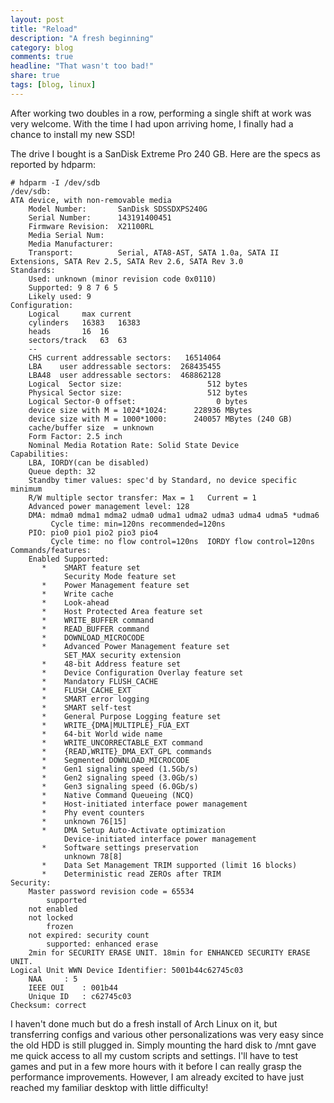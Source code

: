 ```yaml
---
layout: post
title: "Reload"
description: "A fresh beginning"
category: blog
comments: true
headline: "That wasn't too bad!"
share: true
tags: [blog, linux]
---
```

After working two doubles in a row, performing a single shift at work was very welcome.  With the time I had upon arriving home, I finally had a chance to install my new SSD!

The drive I bought is a SanDisk Extreme Pro 240 GB.  Here are the specs as reported by hdparm:

<pre><code># hdparm -I /dev/sdb
/dev/sdb:
ATA device, with non-removable media
	Model Number:       SanDisk SDSSDXPS240G                    
	Serial Number:      143191400451        
	Firmware Revision:  X21100RL
	Media Serial Num:   
	Media Manufacturer: 
	Transport:          Serial, ATA8-AST, SATA 1.0a, SATA II Extensions, SATA Rev 2.5, SATA Rev 2.6, SATA Rev 3.0
Standards:
	Used: unknown (minor revision code 0x0110) 
	Supported: 9 8 7 6 5 
	Likely used: 9
Configuration:
	Logical		max	current
	cylinders	16383	16383
	heads		16	16
	sectors/track	63	63
	--
	CHS current addressable sectors:   16514064
	LBA    user addressable sectors:  268435455
	LBA48  user addressable sectors:  468862128
	Logical  Sector size:                   512 bytes
	Physical Sector size:                   512 bytes
	Logical Sector-0 offset:                  0 bytes
	device size with M = 1024*1024:      228936 MBytes
	device size with M = 1000*1000:      240057 MBytes (240 GB)
	cache/buffer size  = unknown
	Form Factor: 2.5 inch
	Nominal Media Rotation Rate: Solid State Device
Capabilities:
	LBA, IORDY(can be disabled)
	Queue depth: 32
	Standby timer values: spec'd by Standard, no device specific minimum
	R/W multiple sector transfer: Max = 1	Current = 1
	Advanced power management level: 128
	DMA: mdma0 mdma1 mdma2 udma0 udma1 udma2 udma3 udma4 udma5 *udma6 
	     Cycle time: min=120ns recommended=120ns
	PIO: pio0 pio1 pio2 pio3 pio4 
	     Cycle time: no flow control=120ns  IORDY flow control=120ns
Commands/features:
	Enabled	Supported:
	   *	SMART feature set
	    	Security Mode feature set
	   *	Power Management feature set
	   *	Write cache
	   *	Look-ahead
	   *	Host Protected Area feature set
	   *	WRITE_BUFFER command
	   *	READ_BUFFER command
	   *	DOWNLOAD_MICROCODE
	   *	Advanced Power Management feature set
	    	SET_MAX security extension
	   *	48-bit Address feature set
	   *	Device Configuration Overlay feature set
	   *	Mandatory FLUSH_CACHE
	   *	FLUSH_CACHE_EXT
	   *	SMART error logging
	   *	SMART self-test
	   *	General Purpose Logging feature set
	   *	WRITE_{DMA|MULTIPLE}_FUA_EXT
	   *	64-bit World wide name
	   *	WRITE_UNCORRECTABLE_EXT command
	   *	{READ,WRITE}_DMA_EXT_GPL commands
	   *	Segmented DOWNLOAD_MICROCODE
	   *	Gen1 signaling speed (1.5Gb/s)
	   *	Gen2 signaling speed (3.0Gb/s)
	   *	Gen3 signaling speed (6.0Gb/s)
	   *	Native Command Queueing (NCQ)
	   *	Host-initiated interface power management
	   *	Phy event counters
	   *	unknown 76[15]
	   *	DMA Setup Auto-Activate optimization
	    	Device-initiated interface power management
	   *	Software settings preservation
	    	unknown 78[8]
	   *	Data Set Management TRIM supported (limit 16 blocks)
	   *	Deterministic read ZEROs after TRIM
Security: 
	Master password revision code = 65534
		supported
	not	enabled
	not	locked
		frozen
	not	expired: security count
		supported: enhanced erase
	2min for SECURITY ERASE UNIT. 18min for ENHANCED SECURITY ERASE UNIT. 
Logical Unit WWN Device Identifier: 5001b44c62745c03
	NAA		: 5
	IEEE OUI	: 001b44
	Unique ID	: c62745c03
Checksum: correct</code></pre>

I haven't done much but do a fresh install of Arch Linux on it, but transferring configs and various other personalizations was very easy since the old HDD is still plugged in.  Simply mounting the hard disk to /mnt gave me quick access to all my custom scripts and settings.  I'll have to test games and put in a few more hours with it before I can really grasp the performance improvements.  However, I am already excited to have just reached my familiar desktop with little difficulty!
